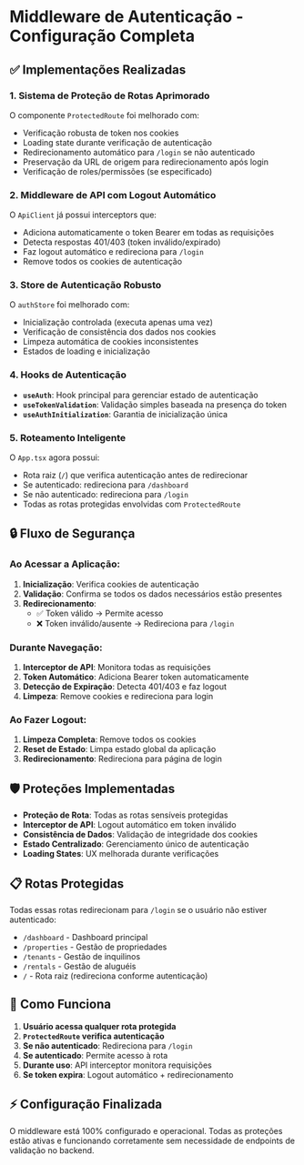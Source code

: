 # Middleware de Autenticação - Configuração Completa

## ✅ Implementações Realizadas

### 1. **Sistema de Proteção de Rotas Aprimorado**

O componente `ProtectedRoute` foi melhorado com:
- Verificação robusta de token nos cookies
- Loading state durante verificação de autenticação
- Redirecionamento automático para `/login` se não autenticado
- Preservação da URL de origem para redirecionamento após login
- Verificação de roles/permissões (se especificado)

### 2. **Middleware de API com Logout Automático**

O `ApiClient` já possui interceptors que:
- Adiciona automaticamente o token Bearer em todas as requisições
- Detecta respostas 401/403 (token inválido/expirado)
- Faz logout automático e redireciona para `/login`
- Remove todos os cookies de autenticação

### 3. **Store de Autenticação Robusto**

O `authStore` foi melhorado com:
- Inicialização controlada (executa apenas uma vez)
- Verificação de consistência dos dados nos cookies
- Limpeza automática de cookies inconsistentes
- Estados de loading e inicialização

### 4. **Hooks de Autenticação**

- **`useAuth`**: Hook principal para gerenciar estado de autenticação
- **`useTokenValidation`**: Validação simples baseada na presença do token
- **`useAuthInitialization`**: Garantia de inicialização única

### 5. **Roteamento Inteligente**

O `App.tsx` agora possui:
- Rota raiz (`/`) que verifica autenticação antes de redirecionar
- Se autenticado: redireciona para `/dashboard`
- Se não autenticado: redireciona para `/login`
- Todas as rotas protegidas envolvidas com `ProtectedRoute`

## 🔒 Fluxo de Segurança

### Ao Acessar a Aplicação:
1. **Inicialização**: Verifica cookies de autenticação
2. **Validação**: Confirma se todos os dados necessários estão presentes
3. **Redirecionamento**: 
   - ✅ Token válido → Permite acesso
   - ❌ Token inválido/ausente → Redireciona para `/login`

### Durante Navegação:
1. **Interceptor de API**: Monitora todas as requisições
2. **Token Automático**: Adiciona Bearer token automaticamente
3. **Detecção de Expiração**: Detecta 401/403 e faz logout
4. **Limpeza**: Remove cookies e redireciona para login

### Ao Fazer Logout:
1. **Limpeza Completa**: Remove todos os cookies
2. **Reset de Estado**: Limpa estado global da aplicação
3. **Redirecionamento**: Redireciona para página de login

## 🛡️ Proteções Implementadas

- **Proteção de Rota**: Todas as rotas sensíveis protegidas
- **Interceptor de API**: Logout automático em token inválido
- **Consistência de Dados**: Validação de integridade dos cookies
- **Estado Centralizado**: Gerenciamento único de autenticação
- **Loading States**: UX melhorada durante verificações

## 📋 Rotas Protegidas

Todas essas rotas redirecionam para `/login` se o usuário não estiver autenticado:

- `/dashboard` - Dashboard principal
- `/properties` - Gestão de propriedades  
- `/tenants` - Gestão de inquilinos
- `/rentals` - Gestão de aluguéis
- `/` - Rota raiz (redireciona conforme autenticação)

## 🚀 Como Funciona

1. **Usuário acessa qualquer rota protegida**
2. **`ProtectedRoute` verifica autenticação**
3. **Se não autenticado**: Redireciona para `/login`
4. **Se autenticado**: Permite acesso à rota
5. **Durante uso**: API interceptor monitora requisições
6. **Se token expira**: Logout automático + redirecionamento

## ⚡ Configuração Finalizada

O middleware está 100% configurado e operacional. Todas as proteções estão ativas e funcionando corretamente sem necessidade de endpoints de validação no backend.

